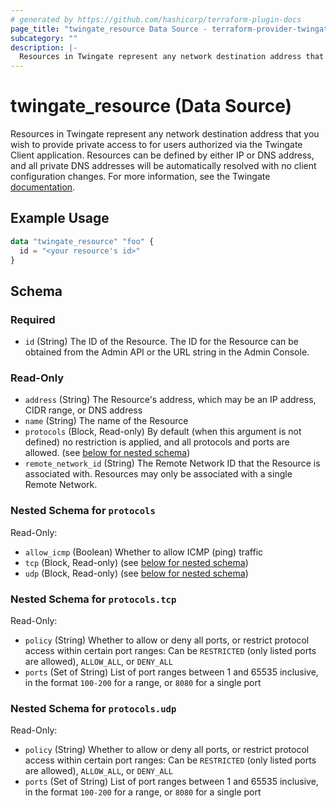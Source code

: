 ```yaml
---
# generated by https://github.com/hashicorp/terraform-plugin-docs
page_title: "twingate_resource Data Source - terraform-provider-twingate"
subcategory: ""
description: |-
  Resources in Twingate represent any network destination address that you wish to provide private access to for users authorized via the Twingate Client application. Resources can be defined by either IP or DNS address, and all private DNS addresses will be automatically resolved with no client configuration changes. For more information, see the Twingate documentation https://docs.twingate.com/docs/resources-and-access-nodes.
---
```


# twingate_resource (Data Source)

Resources in Twingate represent any network destination address that you wish to provide private access to for users authorized via the Twingate Client application. Resources can be defined by either IP or DNS address, and all private DNS addresses will be automatically resolved with no client configuration changes. For more information, see the Twingate [documentation](https://docs.twingate.com/docs/resources-and-access-nodes).

## Example Usage

```terraform
data "twingate_resource" "foo" {
  id = "<your resource's id>"
}
```

<!-- schema generated by tfplugindocs -->
## Schema

### Required

- `id` (String) The ID of the Resource. The ID for the Resource can be obtained from the Admin API or the URL string in the Admin Console.

### Read-Only

- `address` (String) The Resource's address, which may be an IP address, CIDR range, or DNS address
- `name` (String) The name of the Resource
- `protocols` (Block, Read-only) By default (when this argument is not defined) no restriction is applied, and all protocols and ports are allowed. (see [below for nested schema](#nestedblock--protocols))
- `remote_network_id` (String) The Remote Network ID that the Resource is associated with. Resources may only be associated with a single Remote Network.

<a id="nestedblock--protocols"></a>
### Nested Schema for `protocols`

Read-Only:

- `allow_icmp` (Boolean) Whether to allow ICMP (ping) traffic
- `tcp` (Block, Read-only) (see [below for nested schema](#nestedblock--protocols--tcp))
- `udp` (Block, Read-only) (see [below for nested schema](#nestedblock--protocols--udp))

<a id="nestedblock--protocols--tcp"></a>
### Nested Schema for `protocols.tcp`

Read-Only:

- `policy` (String) Whether to allow or deny all ports, or restrict protocol access within certain port ranges: Can be `RESTRICTED` (only listed ports are allowed), `ALLOW_ALL`, or `DENY_ALL`
- `ports` (Set of String) List of port ranges between 1 and 65535 inclusive, in the format `100-200` for a range, or `8080` for a single port


<a id="nestedblock--protocols--udp"></a>
### Nested Schema for `protocols.udp`

Read-Only:

- `policy` (String) Whether to allow or deny all ports, or restrict protocol access within certain port ranges: Can be `RESTRICTED` (only listed ports are allowed), `ALLOW_ALL`, or `DENY_ALL`
- `ports` (Set of String) List of port ranges between 1 and 65535 inclusive, in the format `100-200` for a range, or `8080` for a single port


